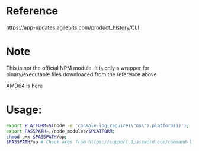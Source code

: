 
# Reference

https://app-updates.agilebits.com/product_history/CLI


# Note

This is not the official NPM module. It is only a wrapper for binary/executable files downloaded from the reference above

AMD64 is here



# Usage:

```sh
export PLATFORM=$(node -e 'console.log(require(\"os\").platform())');
export PASSPATH=./node_modules/$PLATFORM;
chmod u+x $PASSPATH/op;
$PASSPATH/op # Check args from https://support.1password.com/command-line/.....
```
